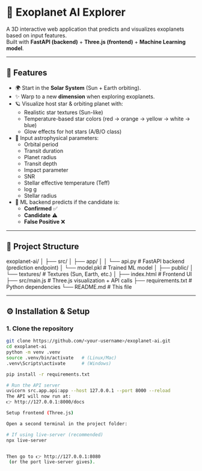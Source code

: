 # 🔭 Exoplanet AI Explorer

A 3D interactive web application that predicts and visualizes exoplanets based on input features.  
Built with **FastAPI (backend)** + **Three.js (frontend)** + **Machine Learning model**.

---

## 🚀 Features
- 🌍 Start in the **Solar System** (Sun + Earth orbiting).  
- ✨ Warp to a new **dimension** when exploring exoplanets.  
- 🪐 Visualize host star & orbiting planet with:
  - Realistic star textures (Sun-like)  
  - Temperature-based star colors (red → orange → yellow → white → blue)  
  - Glow effects for hot stars (A/B/O class)  
- 📡 Input astrophysical parameters:
  - Orbital period  
  - Transit duration  
  - Planet radius  
  - Transit depth  
  - Impact parameter  
  - SNR  
  - Stellar effective temperature (Teff)  
  - log g  
  - Stellar radius  
- 🤖 ML backend predicts if the candidate is:
  - **Confirmed** ✅  
  - **Candidate** ⚠️  
  - **False Positive** ❌  

---

## 📂 Project Structure
exoplanet-ai/
│
├── src/
│ ├── app/
│ │ └── api.py # FastAPI backend (prediction endpoint)
│ └── model.pkl # Trained ML model
│
├── public/
│ └── textures/ # Textures (Sun, Earth, etc.)
│
├── index.html # Frontend UI
├── src/main.js # Three.js visualization + API calls
├── requirements.txt # Python dependencies
└── README.md # This file

---

## ⚙️ Installation & Setup

### 1. Clone the repository
```bash
git clone https://github.com/<your-username>/exoplanet-ai.git
cd exoplanet-ai
python -m venv .venv
source .venv/bin/activate   # (Linux/Mac)
.venv\Scripts\activate      # (Windows)

pip install -r requirements.txt

# Run the API server
uvicorn src.app.api:app --host 127.0.0.1 --port 8000 --reload
The API will now run at:
👉 http://127.0.0.1:8000/docs

Setup frontend (Three.js)

Open a second terminal in the project folder:

# If using live-server (recommended)
npx live-server


Then go to 👉 http://127.0.0.1:8080
 (or the port live-server gives).
